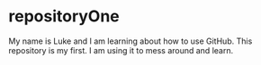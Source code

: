 # repositoryOne

My name is Luke and I am learning about how to use GitHub.
This repository is my first. I am using it to mess around and learn.
